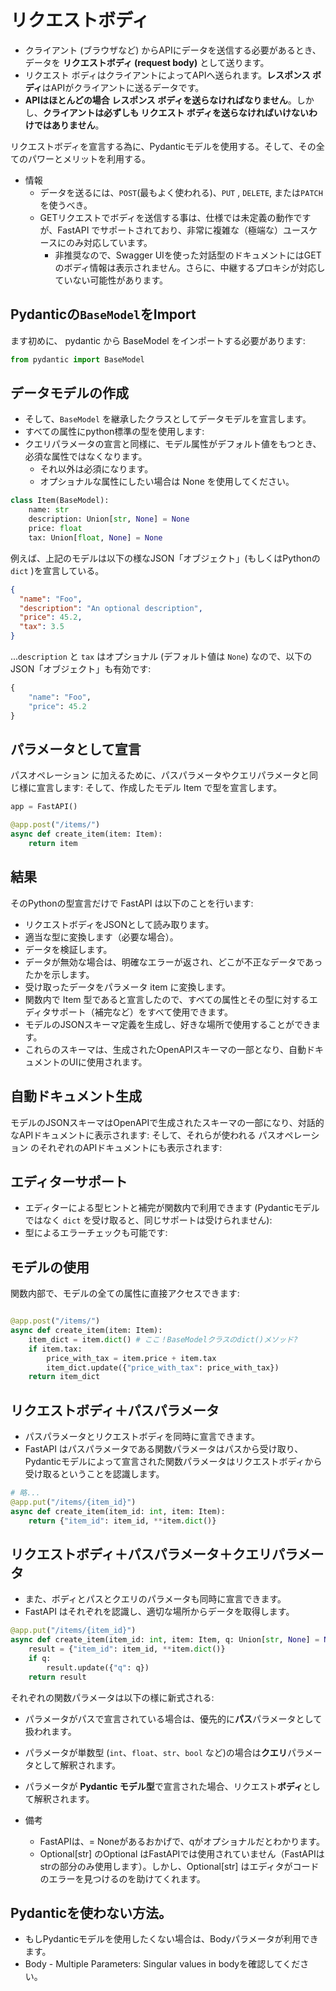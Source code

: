 # リクエストボディ

- クライアント (ブラウザなど) からAPIにデータを送信する必要があるとき、データを **リクエストボディ (request body)** として送ります。
- リクエスト ボディはクライアントによってAPIへ送られます。**レスポンス ボディ**はAPIがクライアントに送るデータです。
- **APIはほとんどの場合 レスポンス ボディを送らなければなりません**。しかし、**クライアントは必ずしも リクエスト ボディを送らなければいけないわけではありません**。

リクエストボディを宣言する為に、Pydanticモデルを使用する。そして、その全てのパワーとメリットを利用する。

- 情報
  - データを送るには、`POST`(最もよく使われる)、`PUT` , `DELETE`, または`PATCH`を使うべき。
  - GETリクエストでボディを送信する事は、仕様では未定義の動作ですが、FastAPI でサポートされており、非常に複雑な（極端な）ユースケースにのみ対応しています。
    - 非推奨なので、Swagger UIを使った対話型のドキュメントにはGETのボディ情報は表示されません。さらに、中継するプロキシが対応していない可能性があります。

## Pydanticの`BaseModel`をImport

ます初めに、 pydantic から BaseModel をインポートする必要があります:

```python
from pydantic import BaseModel
```

## データモデルの作成

- そして、`BaseModel` を継承したクラスとしてデータモデルを宣言します。
- すべての属性にpython標準の型を使用します:
- クエリパラメータの宣言と同様に、モデル属性がデフォルト値をもつとき、必須な属性ではなくなります。
  - それ以外は必須になります。
  - オプショナルな属性にしたい場合は None を使用してください。

```python
class Item(BaseModel):
    name: str
    description: Union[str, None] = None
    price: float
    tax: Union[float, None] = None
```

例えば、上記のモデルは以下の様なJSON「オブジェクト」(もしくはPythonの `dict` )を宣言している。

```json
{
  "name": "Foo",
  "description": "An optional description",
  "price": 45.2,
  "tax": 3.5
}
```

...`description` と `tax` はオプショナル (デフォルト値は `None`) なので、以下のJSON「オブジェクト」も有効です:

```python
{
    "name": "Foo",
    "price": 45.2
}
```

## パラメータとして宣言

パスオペレーション に加えるために、パスパラメータやクエリパラメータと同じ様に宣言します:
そして、作成したモデル Item で型を宣言します。

```python
app = FastAPI()

@app.post("/items/")
async def create_item(item: Item):
    return item
```

## 結果

そのPythonの型宣言だけで FastAPI は以下のことを行います:

- リクエストボディをJSONとして読み取ります。
- 適当な型に変換します（必要な場合）。
- データを検証します。
- データが無効な場合は、明確なエラーが返され、どこが不正なデータであったかを示します。
- 受け取ったデータをパラメータ item に変換します。
- 関数内で Item 型であると宣言したので、すべての属性とその型に対するエディタサポート（補完など）をすべて使用できます。
- モデルのJSONスキーマ定義を生成し、好きな場所で使用することができます。
- これらのスキーマは、生成されたOpenAPIスキーマの一部となり、自動ドキュメントのUIに使用されます。

## 自動ドキュメント生成

モデルのJSONスキーマはOpenAPIで生成されたスキーマの一部になり、対話的なAPIドキュメントに表示されます:
そして、それらが使われる パスオペレーション のそれぞれのAPIドキュメントにも表示されます:

## エディターサポート

- エディターによる型ヒントと補完が関数内で利用できます (Pydanticモデルではなく `dict` を受け取ると、同じサポートは受けられません):
- 型によるエラーチェックも可能です:

## モデルの使用

関数内部で、モデルの全ての属性に直接アクセスできます:

```python

@app.post("/items/")
async def create_item(item: Item):
    item_dict = item.dict() # ここ！BaseModelクラスのdict()メソッド?
    if item.tax:
        price_with_tax = item.price + item.tax
        item_dict.update({"price_with_tax": price_with_tax})
    return item_dict
```

## リクエストボディ＋パスパラメータ

- パスパラメータとリクエストボディを同時に宣言できます。
- FastAPI はパスパラメータである関数パラメータはパスから受け取り、Pydanticモデルによって宣言された関数パラメータはリクエストボディから受け取るということを認識します。

```python
# 略...
@app.put("/items/{item_id}")
async def create_item(item_id: int, item: Item):
    return {"item_id": item_id, **item.dict()}
```

## リクエストボディ＋パスパラメータ＋クエリパラメータ

- また、ボディとパスとクエリのパラメータも同時に宣言できます。
- FastAPI はそれぞれを認識し、適切な場所からデータを取得します。

```python
@app.put("/items/{item_id}")
async def create_item(item_id: int, item: Item, q: Union[str, None] = None):
    result = {"item_id": item_id, **item.dict()}
    if q:
        result.update({"q": q})
    return result
```

それぞれの関数パラメータは以下の様に新式される:

- パラメータがパスで宣言されている場合は、優先的に**パス**パラメータとして扱われます。
- パラメータが単数型 (`int`、`float`、`str`、`bool` など)の場合は**クエリ**パラメータとして解釈されます。
- パラメータが **Pydantic モデル型**で宣言された場合、リクエスト**ボディ**として解釈されます。

- 備考
  - FastAPIは、= Noneがあるおかげで、qがオプショナルだとわかります。
  - Optional[str] のOptional はFastAPIでは使用されていません（FastAPIはstrの部分のみ使用します）。しかし、Optional[str] はエディタがコードのエラーを見つけるのを助けてくれます。

## Pydanticを使わない方法。
- もしPydanticモデルを使用したくない場合は、Bodyパラメータが利用できます。
- Body - Multiple Parameters: Singular values in bodyを確認してください。